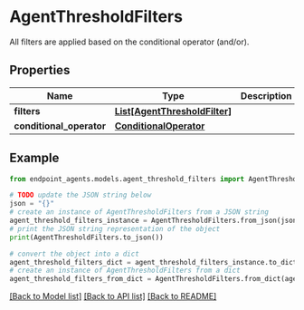 # AgentThresholdFilters

All filters are applied based on the conditional operator (and/or).

## Properties

Name | Type | Description | Notes
------------ | ------------- | ------------- | -------------
**filters** | [**List[AgentThresholdFilter]**](AgentThresholdFilter.md) |  | [optional] 
**conditional_operator** | [**ConditionalOperator**](ConditionalOperator.md) |  | [optional] 

## Example

```python
from endpoint_agents.models.agent_threshold_filters import AgentThresholdFilters

# TODO update the JSON string below
json = "{}"
# create an instance of AgentThresholdFilters from a JSON string
agent_threshold_filters_instance = AgentThresholdFilters.from_json(json)
# print the JSON string representation of the object
print(AgentThresholdFilters.to_json())

# convert the object into a dict
agent_threshold_filters_dict = agent_threshold_filters_instance.to_dict()
# create an instance of AgentThresholdFilters from a dict
agent_threshold_filters_from_dict = AgentThresholdFilters.from_dict(agent_threshold_filters_dict)
```
[[Back to Model list]](../README.md#documentation-for-models) [[Back to API list]](../README.md#documentation-for-api-endpoints) [[Back to README]](../README.md)


